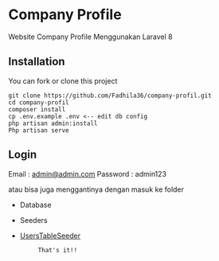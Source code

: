 # Company Profile

Website Company Profile Menggunakan Laravel 8

## Installation

You can fork or clone this project

```
git clone https://github.com/Fadhila36/company-profil.git
cd company-profil
composer install
cp .env.example .env <-- edit db config
php artisan admin:install
Php artisan serve
```

## Login

Email : admin@admin.com
Password : admin123

atau bisa juga menggantinya dengan masuk ke folder

-   Database
-   Seeders
-   [UsersTableSeeder](https://github.com/Fadhila36/company-profil/blob/master/database/seeders/UsersTableSeeder.php)

             That's it!!
